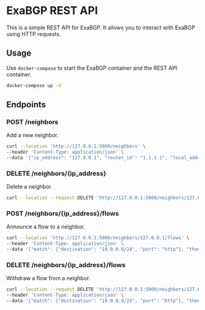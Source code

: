 # ExaBGP REST API

This is a simple REST API for ExaBGP. It allows you to interact with ExaBGP using HTTP requests.

## Usage

Use `docker-compose` to start the ExaBGP container and the REST API container.

```bash
docker-compose up -d
```

## Endpoints

### POST /neighbors

Add a new neighbor.

```bash
curl --location 'http://127.0.0.1:5000/neighbors' \
--header 'Content-Type: application/json' \
--data '{"ip_address": "127.0.0.1", "router_id": "1.1.1.1", "local_address": "127.0.0.1", "local_as": 65001, "peer_as": 65010, "connect": 1000, "capability":{"route_refresh": true}}'
```

### DELETE /neighbors/{ip_address}

Delete a neighbor.

```bash
curl --location --request DELETE 'http://127.0.0.1:5000/neighbors/127.0.0.1'
```

### POST /neighbors/{ip_address}/flows

Announce a flow to a neighbor.

```bash
curl --location 'http://127.0.0.1:5000/neighbors/127.0.0.1/flows' \
--header 'Content-Type: application/json' \
--data '{"match": {"destination": "10.0.0.0/24", "port": "http"}, "then": "discard"}'
```

### DELETE /neighbors/{ip_address}/flows

Withdraw a flow from a neighbor.

```bash
curl --location --request DELETE 'http://127.0.0.1:5000/neighbors/127.0.0.1/flows' \
--header 'Content-Type: application/json' \
--data '{"match": {"destination": "10.0.0.0/24", "port": "http"}, "then": "discard"}'
```
